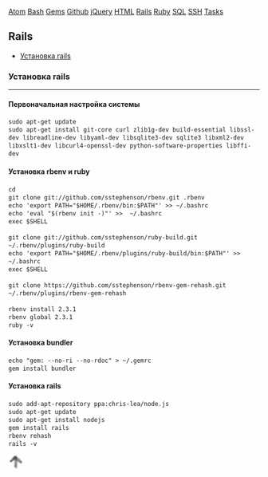 [Atom](/atom.md) [Bash](bash.md) [Gems](/gems.md) [Github](/github.md) [jQuery](/jquery.md) [HTML](html.md) [Rails](rails.md) [Ruby](ruby.md) [SQL](sql.md) [SSH](ssh.md) [Tasks](tasks.md)

## Rails


* [Установка rails](#установка-rails)

### Установка rails

---

#### Первоначальная настройка системы

```
sudo apt-get update
sudo apt-get install git-core curl zlib1g-dev build-essential libssl-dev libreadline-dev libyaml-dev libsqlite3-dev sqlite3 libxml2-dev libxslt1-dev libcurl4-openssl-dev python-software-properties libffi-dev
```
#### Установка rbenv и ruby
```
cd
git clone git://github.com/sstephenson/rbenv.git .rbenv
echo 'export PATH="$HOME/.rbenv/bin:$PATH"' >> ~/.bashrc
echo 'eval "$(rbenv init -)"' >>  ~/.bashrc
exec $SHELL

git clone git://github.com/sstephenson/ruby-build.git ~/.rbenv/plugins/ruby-build
echo 'export PATH="$HOME/.rbenv/plugins/ruby-build/bin:$PATH"' >> ~/.bashrc
exec $SHELL

git clone https://github.com/sstephenson/rbenv-gem-rehash.git ~/.rbenv/plugins/rbenv-gem-rehash

rbenv install 2.3.1
rbenv global 2.3.1
ruby -v
```
#### Установка bundler

```
echo "gem: --no-ri --no-rdoc" > ~/.gemrc
gem install bundler
```
#### Установка rails

```
sudo add-apt-repository ppa:chris-lea/node.js
sudo apt-get update
sudo apt-get install nodejs
gem install rails
rbenv rehash
rails -v
```

[![up](/image/up.png)](#rails)
